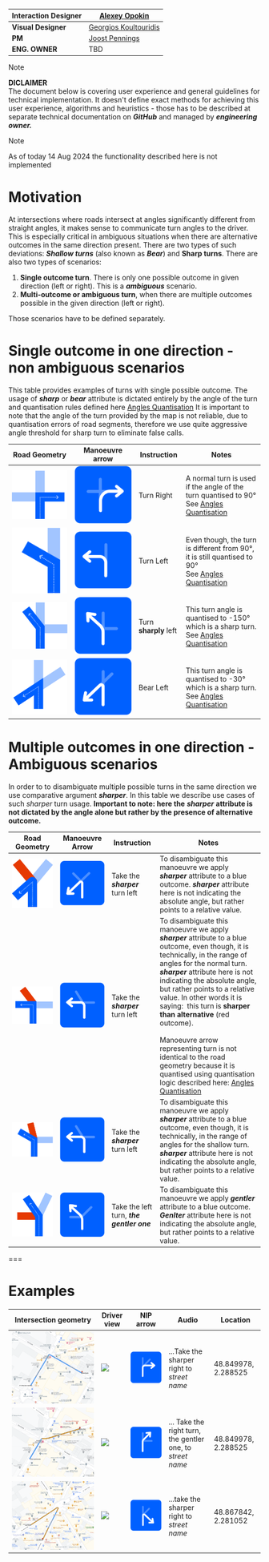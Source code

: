 
| **Interaction Designer** | [Alexey Opokin](https://tomtom.atlassian.net/wiki/people/70121:e8cb7861-9079-4b92-b96d-bfe8cd882680?ref=confluence) |
|---|---|
| **Visual Designer** | [Georgios Koultouridis](https://tomtom.atlassian.net/wiki/people/5be2fd44649a737c2342afbe?ref=confluence) |
| **PM** | [Joost Pennings](https://tomtom.atlassian.net/wiki/people/712020:a6d50cb1-97be-4a9a-a279-3fbb3e2e1799?ref=confluence) |
| **ENG. OWNER** | TBD |

> [!NOTE]
> **DICLAIMER** <br> The document below is covering user experience and general guidelines for technical implementation. It doesn't define exact methods for achieving this user experience, algorithms and heuristics - those has to be described at separate technical documentation on _**GitHub**_ and managed by _**engineering owner.**_

> [!NOTE]
> As of today 14 Aug 2024 the functionality described here is not implemented


**Motivation**
==============

At intersections where roads intersect at angles significantly different from straight angles, it makes sense to communicate turn angles to the driver. This is especially critical in ambiguous situations when there are alternative outcomes in the same direction present. There are two types of such deviations: _**Shallow turns**_ (also known as _**Bear**_) and **Sharp turns**. There are also two types of scenarios:  
  
1. **Single outcome turn**. There is only one possible outcome in given direction (left or right). This is a _**ambiguous**_ scenario.  
2. **Multi-outcome or ambiguous turn**, when there are multiple outcomes possible in the given direction (left or right).  
  
Those scenarios have to be defined separately.  
  

Single outcome in one direction - non ambiguous scenarios
=========================================================

This table provides examples of turns with single possible outcome. The usage of _**sharp**_ or _**bear**_ attribute is dictated entirely by the angle of the turn and quantisation rules defined here [Angles Quantisation](./../Angles%20Quantisation%20%20/Angles_Quantisation.md) It is important to note that the angle of the turn provided by the map is not reliable, due to quantisation errors of road segments, therefore we use quite aggressive angle threshold for sharp turn to eliminate false calls.

| **Road Geometry**               | **Manoeuvre arrow**             | **Instruction**       | **Notes**                                                                                                                                                        |
|---------------------------------|---------------------------------|-----------------------|------------------------------------------------------------------------------------------------------------------------------------------------------------------|
| ![T1.svg](images/325167707.svg) | ![A1.svg](images/324787991.svg) | Turn Right            | A normal turn is used if the angle of the turn quantised to 90°<br/>See [Angles Quantisation](./../Angles%20Quantisation%20%20/Angles_Quantisation.md)           |
| ![T2.svg](images/325199544.svg) | ![A2.svg](images/325199550.svg) | Turn Left             | Even though, the turn is different from 90°, it is still quantised to 90°<br/>See [Angles Quantisation](./../Angles%20Quantisation%20%20/Angles_Quantisation.md) |
| ![T3.svg](images/325360610.svg) | ![A3.svg](images/324656813.svg) | Turn **sharply** left | This turn angle is quantised to \-150° which is a sharp turn.<br/>See [Angles Quantisation](./../Angles%20Quantisation%20%20/Angles_Quantisation.md)             |
| ![T4.svg](images/325167767.svg) | ![A4.svg](images/325328158.svg) | Bear Left             | This turn angle is quantised to \-30° which is a sharp turn.<br/>See [Angles Quantisation](./../Angles%20Quantisation%20%20/Angles_Quantisation.md)              |

Multiple outcomes in one direction - Ambiguous scenarios
========================================================

In order to to disambiguate multiple possible turns in the same direction we use comparative argument _**sharper**_. In this table we describe use cases of such _sharper_ turn usage. **Important to note: here the** _**sharper**_ **attribute is not dictated by the angle alone but rather by the presence of alternative outcome.**

| **Road Geometry**                | **Manoeuvre Arrow**               | **Instruction**                           | **Notes**                                                                                                                                                                                                                                                                                                                                                                                                                                                                                                                                                                                        |
|----------------------------------|-----------------------------------|-------------------------------------------|--------------------------------------------------------------------------------------------------------------------------------------------------------------------------------------------------------------------------------------------------------------------------------------------------------------------------------------------------------------------------------------------------------------------------------------------------------------------------------------------------------------------------------------------------------------------------------------------------|
| ![TA4.svg](images/325263944.svg) | ![TAA4.svg](images/325328232.svg) | Take the ***sharper*** turn left          | To disambiguate this manoeuvre we apply ***sharper*** attribute to a blue outcome. ***sharper*** attribute here is not indicating the absolute angle, but rather points to a relative value.                                                                                                                                                                                                                                                                                                                                                                                                     |
| ![TA1.svg](images/325360673.svg) | ![TAA1.svg](images/325328225.svg) | Take the ***sharper*** turn left          | To disambiguate this manoeuvre we apply ***sharper*** attribute to a blue outcome, even though, it is technically, in the range of angles for the normal turn. ***sharper*** attribute here is not indicating the absolute angle, but rather points to a relative value. In other words it is saying:  this turn is **sharper than alternative** (red outcome).<br/><br/>Manoeuvre arrow representing turn is not identical to the road geometry because it is quantised using quantisation logic described here: [Angles Quantisation](./../Angles%20Quantisation%20%20/Angles_Quantisation.md) |
| ![TA2.svg](images/325263938.svg) | ![TAA1.svg](images/325328225.svg) | Take the ***sharper*** turn left          | To disambiguate this manoeuvre we apply ***sharper*** attribute to a blue outcome, even though, it is technically, in the range of angles for the shallow turn. ***sharper*** attribute here is not indicating the absolute angle, but rather points to a relative value.                                                                                                                                                                                                                                                                                                                        |
| ![TA3.svg](images/324689842.svg) | ![TAA3.svg](images/324656954.svg) | Take the left turn, ***the gentler one*** | To disambiguate this manoeuvre we apply ***gentler*** attribute to a blue outcome. ***Genlter*** attribute here is not indicating the absolute angle, but rather points to a relative value.                                                                                                                                                                                                                                                                                                                                                                                                     |

  

===

**Examples**
============

| **Intersection geometry** | **Driver view** | **NIP arrow** | **Audio** | **Location** |
|---|---|---|---|---|
| ![](images/157708551.png) | ![](images/157708552.png) | ![EX1.svg](images/325264480.svg) | ...Take the sharper right to *street name* | 48\.849978, 2\.288525 |
| ![](images/157708554.png) | ![](images/157708552.png) | ![EX2.svg](images/325168573.svg) | ... Take the right turn, the gentler one, to *street name* | 48\.849978, 2\.288525 |
| ![](images/157708580.png) | ![](images/157708581.png) | ![EX3.svg](images/324788938.svg) | ...take the sharper right to *street name* | 48\.867842, 2\.281052 |